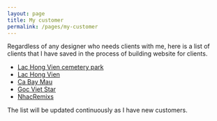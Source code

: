 ```yaml
---
layout: page
title: My customer
permalink: /pages/my-customer
---
```


Regardless of any designer who needs clients with me, here is a list of clients that I have saved in the process of building website for clients.

- [Lac Hong Vien cemetery park](https://lachongvien.com/)
- [Lac Hong Vien](https://lachongvien.vn/)
- [Ca Bay Mau](https://cabaymau.net/)
- [Goc Viet Star](https://gocvietstar.com/)
- [NhacRemixs](https://nhacremixs.com/)

The list will be updated continuously as I have new customers.
